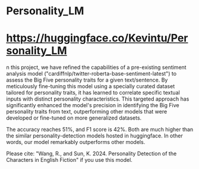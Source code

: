 # Personality_LM
# https://huggingface.co/Kevintu/Personality_LM


n this project, we have refined the capabilities of a pre-existing sentiment analysis model ("cardiffnlp/twitter-roberta-base-sentiment-latest") to assess the Big Five personality traits for a given text/sentence. By meticulously fine-tuning this model using a specially curated dataset tailored for personality traits, it has learned to correlate specific textual inputs with distinct personality characteristics. This targeted approach has significantly enhanced the model's precision in identifying the Big Five personality traits from text, outperforming other models that were developed or fine-tuned on more generalized datasets.

The accuracy reaches 51%, and F1 score is 42%. Both are much higher than the similar personality-detection models hosted in huggingface. In other words, our model remarkably outperforms other models.

Please cite: "Wang, R., and Sun, K. 2024. Personality Detection of the Characters in English Fiction" if you use this model.

